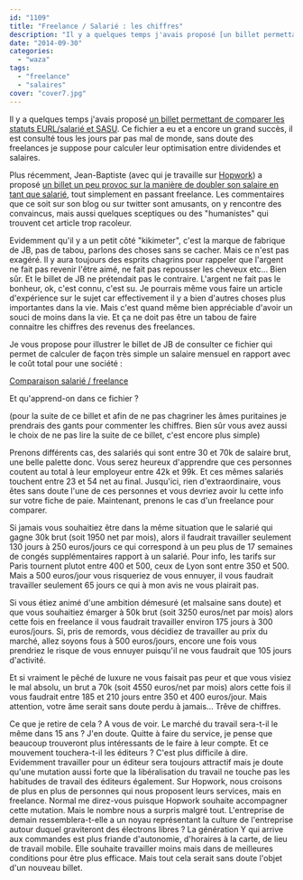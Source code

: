 ```yaml
---
id: "1109"
title: "Freelance / Salarié : les chiffres"
description: "Il y a quelques temps j'avais proposé [un billet permettant de comparer les statuts EURL/salarié et SASU](http://www.eventuallycoding.com/index.php/ca..."
date: "2014-09-30"
categories: 
  - "waza"
tags: 
  - "freelance"
  - "salaires"
cover: "cover7.jpg"
---
```


Il y a quelques temps j'avais proposé [un billet permettant de comparer les statuts EURL/salarié et SASU](http://www.eventuallycoding.com/index.php/calculer-ses-revenus-entre-eurl-sasu-et-salariat/). Ce fichier a eu et a encore un grand succès, il est consulté tous les jours par pas mal de monde, sans doute des freelances je suppose pour calculer leur optimisation entre dividendes et salaires.

Plus récemment, Jean-Baptiste (avec qui je travaille sur [Hopwork](http://www.hopwork.com)) a proposé [un billet un peu provoc sur la manière de doubler son salaire en tant que salarié](http://www.java-freelance.fr/freelance/comment-gagner-6000e-par-mois-en-etant-developpeur), tout simplement en passant freelance. Les commentaires que ce soit sur son blog ou sur twitter sont amusants, on y rencontre des convaincus, mais aussi quelques sceptiques ou des "humanistes" qui trouvent cet article trop racoleur.

Evidemment qu'il y a un petit côté "kikimeter", c'est la marque de fabrique de JB, pas de tabou, parlons des choses sans se cacher. Mais ce n'est pas exagéré. Il y aura toujours des esprits chagrins pour rappeler que l'argent ne fait pas revenir l'être aimé, ne fait pas repousser les cheveux etc... Bien sûr. Et le billet de JB ne prétendait pas le contraire. L'argent ne fait pas le bonheur, ok, c'est connu, c'est su. Je pourrais même vous faire un article d'expérience sur le sujet car effectivement il y a bien d'autres choses plus importantes dans la vie. Mais c'est quand même bien appréciable d'avoir un souci de moins dans la vie. Et ça ne doit pas être un tabou de faire connaitre les chiffres des revenus des freelances.

Je vous propose pour illustrer le billet de JB de consulter ce fichier qui permet de calculer de façon très simple un salaire mensuel en rapport avec le coût total pour une société :

[Comparaison salarié / freelance](https://docs.google.com/spreadsheets/d/1VjGgfYw8GRNFNzPiq7Snma6Xo-p47DdM_b-qawtCe7w/edit#gid=0)

Et qu'apprend-on dans ce fichier ?

(pour la suite de ce billet et afin de ne pas chagriner les âmes puritaines je prendrais des gants pour commenter les chiffres. Bien sûr vous avez aussi le choix de ne pas lire la suite de ce billet, c'est encore plus simple)

Prenons différents cas, des salariés qui sont entre 30 et 70k de salaire brut, une belle palette donc. Vous serez heureux d'apprendre que ces personnes coutent au total à leur employeur entre 42k et 99k. Et ces mêmes salariés touchent entre 23 et 54 net au final. Jusqu'ici, rien d'extraordinaire, vous êtes sans doute l'une de ces personnes et vous devriez avoir lu cette info sur votre fiche de paie. Maintenant, prenons le cas d'un freelance pour comparer.

Si jamais vous souhaitiez être dans la même situation que le salarié qui gagne 30k brut (soit 1950 net par mois), alors il faudrait travailler seulement 130 jours à 250 euros/jours ce qui correspond à un peu plus de 17 semaines de congés supplémentaires rapport à un salarié. Pour info, les tarifs sur Paris tournent plutot entre 400 et 500, ceux de Lyon sont entre 350 et 500. Mais a 500 euros/jour vous risqueriez de vous ennuyer, il vous faudrait travailler seulement 65 jours ce qui à mon avis ne vous plairait pas.

Si vous étiez animé d'une ambition démesuré (et malsaine sans doute) et que vous souhaitiez émarger à 50k brut (soit 3250 euros/net par mois) alors cette fois en freelance il vous faudrait travailler environ 175 jours à 300 euros/jours. Si, pris de remords, vous décidiez de travailler au prix du marché, allez soyons fous à 500 euros/jours, encore une fois vous prendriez le risque de vous ennuyer puisqu'il ne vous faudrait que 105 jours d'activité.

Et si vraiment le pêché de luxure ne vous faisait pas peur et que vous visiez le mal absolu, un brut a 70k (soit 4550 euros/net par mois) alors cette fois il vous faudrait entre 185 et 210 jours entre 350 et 400 euros/jour. Mais attention, votre âme serait sans doute perdu à jamais... Trêve de chiffres.

Ce que je retire de cela ? A vous de voir. Le marché du travail sera-t-il le même dans 15 ans ? J'en doute. Quitte à faire du service, je pense que beaucoup trouveront plus intéressants de le faire à leur compte. Et ce mouvement touchera-t-il les éditeurs ? C'est plus difficile à dire. Evidemment travailler pour un éditeur sera toujours attractif mais je doute qu'une mutation aussi forte que la libéralisation du travail ne touche pas les habitudes de travail des éditeurs également. Sur Hopwork, nous croisons de plus en plus de personnes qui nous proposent leurs services, mais en freelance. Normal me direz-vous puisque Hopwork souhaite accompagner cette mutation. Mais le nombre nous a surpris malgré tout. L'entreprise de demain ressemblera-t-elle a un noyau représentant la culture de l'entreprise autour duquel graviteront des électrons libres ? La génération Y qui arrive aux commandes est plus friande d'autonomie, d'horaires à la carte, de lieu de travail mobile. Elle souhaite travailler moins mais dans de meilleures conditions pour être plus efficace. Mais tout cela serait sans doute l'objet d'un nouveau billet.
